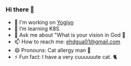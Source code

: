 ### Hi there 👋

- 🔭 I'm working on [Yogiyo](https://deliveryhero.co.kr/)
- 🌱 I’m learning K8S
- 💬 Ask me about "What is your vision in God 🙏
- 📫 How to reach me: ehdgua01@gmail.com
- 😄 Pronouns: Cat allergy man 🤧
- ⚡ Fun fact: I have a very cuuuuuute cat. 🐈
